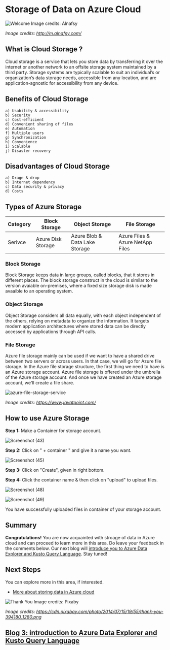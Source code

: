 # Storage of Data on Azure Cloud

![Welcome Image credits: Alnafsy](https://user-images.githubusercontent.com/58803999/173579763-bd5ea067-4d35-4f75-89d6-fdd02192d11e.jpeg)

*Image credits: http://m.alnafsy.com/*

## What is Cloud Storage ?
Cloud storage is a service that lets you store data by transferring it over the internet or another network to an offsite storage system maintained by a third party.
Storage systems are typically scalable to suit an individual’s or organization’s data storage needs, accessible from any location, and are application-agnostic for accessibility from any device.

## Benefits of Cloud Storage
    a) Usability & accessibility
    b) Security
    c) Cost-efficient
    d) Convenient sharing of files
    e) Automation
    f) Multiple users
    g) Synchronization
    h) Convenience
    i) Scalable
    j) Disaster recovery

## Disadvantages of Cloud Storage
    a) Drage & drop
    b) Internet dependency
    c) Data security & privacy
    d) Costs
    
## Types of Azure Storage

| Category | Block Storage | Object Storage | File Storage |
| ------------- | ------------- | ------------- | ------------- |
| Serivce  | Azure Disk Storage  | Azure Blob & Data Lake Storage  | Azure Files & Azure NetApp Files  |

### Block Storage
Block Storage keeps data in large groups, called blocks, that it stores in different places. The block storage construct in the cloud is similar to the version avaiable on-premises, where a fixed size storage disk is made avaaible to an operating system. 

### Object Storage
Object Storage considers all data equally, with each object independent of the others, relying on metadata to organize the information. It targets modern application architectures where stored data can be directly accessed  by applications through API calls.

### File Storage
Azure file storage mainly can be used if we want to have a shared drive between two servers or across users. In that case, we will go for Azure file storage. In the Azure file storage structure, the first thing we need to have is an Azure storage account. Azure file storage is offered under the umbrella of the Azure storage account. And once we have created an Azure storage account, we'll create a file share.

![azure-file-storage-service](https://user-images.githubusercontent.com/82721772/204829603-e26df639-49db-43fd-b091-7815c159893b.png)

*Image credits: https://www.javatpoint.com/*

## How to use Azure Storage
**Step 1:** Make a Container for storage account.

![Screenshot (43)](https://user-images.githubusercontent.com/82721772/204981421-66828679-3766-4dcc-a827-1565116c5346.png)

**Step 2:** Click on " + container " and give it a name you want.

![Screenshot (45)](https://user-images.githubusercontent.com/82721772/204981692-f1ba0060-edc6-453f-93a9-839b3d51b046.png)

**Step 3:** Click on "Create", given in right bottom.

**Step 4:** Click the container name & then click on "upload" to upload files.

![Screenshot (48)](https://user-images.githubusercontent.com/82721772/204982613-21e6d716-b5d2-4940-8fab-4a32d55e8eaa.png)

![Screenshot (49)](https://user-images.githubusercontent.com/82721772/204982622-0859bef7-43cc-42df-b9d8-2d6ecced6248.png)

You have successfully uploaded files in container of your storage account.

## Summary
**Congratulations!** You are now acquainted with stroage of data in Azure cloud and can proceed to learn more in this area. Do leave your feedback in the comments below. Our next blog will [introduce you to Azure Data Explorer and Kusto Query Language](https://github.com/prabhugayatri/MLSA-SIL-Blog-2022/blob/main/Blog3.md). Stay tuned!

## Next Steps
You can explore more in this area, if interested.
* [More about storing data in Azure cloud](https://learn.microsoft.com/en-us/azure/storage/common/storage-introduction)

![Thank You Image credits: Pixaby](https://cdn.pixabay.com/photo/2014/07/15/19/55/thank-you-394180_1280.png)

*Image credits: https://cdn.pixabay.com/photo/2014/07/15/19/55/thank-you-394180_1280.png*

## [Blog 3: introduction to Azure Data Explorer and Kusto Query Language](https://github.com/prabhugayatri/MLSA-SIL-Blog-2022/blob/main/Blog3.md)
